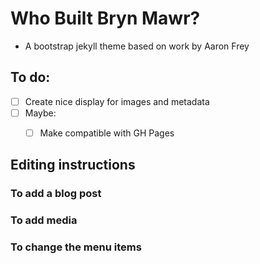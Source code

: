 # Who Built Bryn Mawr?

- A bootstrap jekyll theme based on work by Aaron Frey

## To do:
- [ ] Create nice display for images and metadata 
- [ ] Maybe:
  - [ ] Make compatible with GH Pages


## Editing instructions

### To add a blog post

### To add media

### To change the menu items
